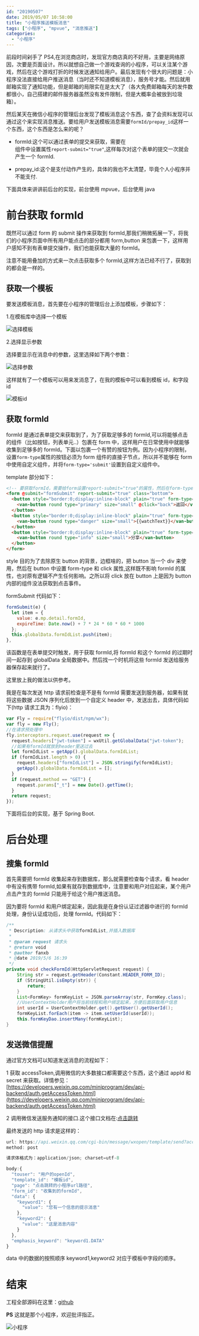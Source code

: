 ```yaml
---
id: "20190507"
date: 2019/05/07 10:58:00
title: "小程序推送模板消息"
tags: ["小程序", "mpvue", "消息推送"]
categories:
  - "小程序"
---
```


  前段时间剁手了 PS4,在浏览商店时，发现官方商店真的不好用，主要是网络原因，次要是页面设计。所以就想自己做一个游戏查询的小程序，可以关注某个游戏，然后在这个游戏打折的时候发送通知给用户。最后发现有个很大的问题是：小程序没法直接给用户推送消息（当时还不知道模板消息），服务号才能。然后就用邮箱实现了通知功能，但是邮箱的局限实在是太大了（各大免费邮箱每天的发件数都很小，自己搭建的邮件服务器虽然没有发件限制，但是大概率会被放到垃圾箱）。

  然后某天在微信小程序的管理后台发现了模板消息这个东西，查了会资料发现可以通过这个来实现消息推送。要给用户发送模板消息需要`formId/prepay_id`这样一个东西，这个东西是怎么来的呢？

  <!-- more -->

  - formId:这个可以通过表单的提交来获取，需要在<form/>组件中设置属性`report-submit="true"`,这样每次对这个表单的提交一次就会产生一个 formId.
  - prepay_id:这个是支付动作产生的，具体的我也不太清楚，毕竟个人小程序并不能支付.

  下面具体来讲讲前后台的实现，前台使用 mpvue，后台使用 java

  # 前台获取 formId

  既然可以通过 form 的 submit 操作来获取到 formId,那我们稍微拓展一下，将我们的小程序页面中所有用户能点击的部分都用 form,button 来包裹一下，这样用户感知不到有表单提交操作，我们也能获取大量的 formId。

  注意不能用叠加的方式来一次点击获取多个 formId,这样方法已经不行了，获取到的都会是一样的。

  ## 获取一个模板

  要发送模板消息，首先要在小程序的管理后台上添加模板，步骤如下：

  1.在模板库中选择一个模板

  ![选择模板](https://raw.githubusercontent.com/FleyX/files/master/blogImg/20190507202930.png)

  2.选择显示参数

  选择要显示在消息中的参数，这里选择如下两个参数：

  ![选择参数](https://raw.githubusercontent.com/FleyX/files/master/blogImg/20190508101423.png)

  这样就有了一个模板可以用来发消息了，在我的模板中可以看到模板 id，和字段 id

  ![模板id](https://raw.githubusercontent.com/FleyX/files/master/blogImg/20190508101706.png)

  ## 获取 formId

  formId 是通过表单提交来获取到了，为了获取足够多的 formId,可以将能够点击的组件（比如按钮，列表单元..）包裹在 form 中，这样用户在日常使用中就能够收集到足够多的 formId。下面以包裹一个有赞的按钮为例。因为小程序的限制，设置`form-type`属性的按钮必须为 form 组件的直接子节点，所以并不能够在 form 中使用自定义组件，并将`form-type='submit'`设置到自定义组件中。

  template 部分如下：

  ```html
  <!-- 要获取formId，需要给form设置report-submit="true"的属性，然后在form-type="submit"的按钮上产生点击动作，才会触发表单提交的事件--formSubmit,进而获取到formId -->
  <form @submit="formSubmit" report-submit="true" class="bottom">
    <button style="border:0;display:inline-block" plain="true" form-type="submit" @click="back">
      <van-button round type="primary" size="small" @click="back">返回</van-button>
    </button>
    <button style="border:0;display:inline-block" plain="true" form-type="submit" @click="watchGame">
      <van-button round type="danger" size="small">{{watchText}}</van-button>
    </button>
    <button style="border:0;display:inline-block" plain="true" form-type="submit" open-type="share">
      <van-button round type="info" size="small">分享</van-button>
    </button>
  </form>
  ```

  style 目的为了去除原生 button 的背景，边框啥的，把 button 当一个 div 来使用，然后在 button 中设置 form-type 和 click 属性,这样既不影响 formId 的属性，也对原有逻辑不产生任何影响。之所以将 click 放在 button 上是因为 button 内部的组件没法获取到点击事件。

  formSubmit 代码如下：

  ```javascript
  formSubmit(e) {
    let item = {
      value: e.mp.detail.formId,
      expireTime: Date.now() + 7 * 24 * 60 * 60 * 1000
    };
    this.globalData.formIdList.push(item);
  },
  ```

  该函数是在表单提交时触发，用于获取 formId,将 formId 和这个 formId 的过期时间一起存到 globalData 全局数据中。然后找一个时机将这些 formId 发送给服务器保存起来就行了。

  这里放上我的做法以供参考。

  我是在每次发送 http 请求前检查是不是有 formId 需要发送到服务器，如果有就将这些数据 JSON 序列化后放到一个自定义 header 中，发送出去，具体代码如下(http 请求工具为：flyio)：

  ```javascript
  var Fly = require("flyio/dist/npm/wx");
  var fly = new Fly();
  //在请求预处理中
  fly.interceptors.request.use(request => {
    request.headers["jwt-token"] = wxUtil.getGlobalData("jwt-token");
    //如果有formId就放到header里送过去
    let formIdList = getApp().globalData.formIdList;
    if (formIdList.length > 0) {
      request.headers["formIdList"] = JSON.stringify(formIdList);
      getApp().globalData.formIdList = [];
    }
    if (request.method == "GET") {
      request.params["_t"] = new Date().getTime();
    }
    return request;
  });
  ```

  下面将后台的实现，基于 Spring Boot.

  # 后台处理

  ## 搜集 formId

  首先需要把 formId 收集起来存到数据库，那么就需要检查每个请求，看 header 中有没有携带 formId,如果有就存到数据库中，注意要和用户对应起来，某个用户点击产生的 formId 只能用于给这个用户推送消息。

  因为要将 formId 和用户绑定起来，因此我是在身份认证过滤器中进行的 formId 处理，身份认证成功后，处理 formId。代码如下：

  ```java
  /**
   * Description: 从请求头中获取formIdList,并插入数据库
   *
   * @param request 请求头
   * @return void
   * @author fanxb
   * @date 2019/5/6 16:39
   */
  private void checkFormId(HttpServletRequest request) {
      String str = request.getHeader(Constant.HEADER_FORM_ID);
      if (StringUtil.isEmpty(str)) {
          return;
      }
      List<FormKey> formKeyList = JSON.parseArray(str, FormKey.class);
      //UserContextHolder用户将当前线程和用户绑定起来，方便后面获取用户信息
      int userId = UserContextHolder.get().getUser().getUserId();
      formKeyList.forEach(item -> item.setUserId(userId));
      this.formKeyDao.insertMany(formKeyList);
  }
  ```

  ## 发送微信提醒

  通过官方文档可以知道发送消息的流程如下：

  1 获取 accessToken,调用微信的大多数接口都需要这个东西，这个通过 appId 和 secret 来获取。详情参见：[https://developers.weixin.qq.com/miniprogram/dev/api-backend/auth.getAccessToken.html](https://developers.weixin.qq.com/miniprogram/dev/api-backend/auth.getAccessToken.html)

  2 调用微信发送服务通知的接口.这个接口文档在:[点击跳转](https://developers.weixin.qq.com/miniprogram/dev/api-backend/templateMessage.send.html)

  最终发送的 http 请求是这样的：

  ```javascript
  url: https://api.weixin.qq.com/cgi-bin/message/wxopen/template/send?access_token=上面获取的accessToken
  method: post

  请求体格式为：application/json; charset=utf-8

  body:{
    "touser": "用户的openId",
    "template_id": "模板id",
    "page": "点击跳转的小程序url路径",
    "form_id": "收集到的formId",
    "data": {
      "keyword1": {
        "value": "您有一个信息的提示消息"
      },
      "keyword2": {
        "value": "这是消息内容"
      }
    },
    "emphasis_keyword": "keyword1.DATA"
  }
  ```

  data 中的数据的按照顺序 keyword1,keyword2 对应于模板中字段的顺序。

  # 结束

  工程全部源码在这里：[github](https://github.com/FleyX/psnDiscountAssistant)

  **PS**
  这就是那个小程序，欢迎批评指正。

  ![小程序](https://raw.githubusercontent.com/FleyX/files/master/blogImg/20190430103928.png)

